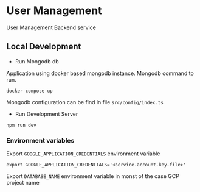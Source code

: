 # User Management

User Management Backend service

## Local Development

- Run Mongodb db

Application using docker based mongodb instance. Mongodb command to run.

`docker compose up`

Mongodb configuration can be find in file `src/config/index.ts`

- Run Development Server

`npm run dev`

### Environment variables

Export `GOOGLE_APPLICATION_CREDENTIALS` environment variable

`export GOOGLE_APPLICATION_CREDENTIALS='<service-account-key-file>'`

Export `DATABASE_NAME` environment variable in monst of the case GCP project name

